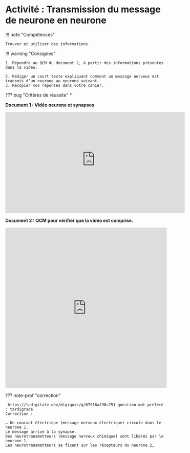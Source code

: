 # Activité : Transmission du message de neurone en neurone

!!! note "Compétences"

    Trouver et utiliser des informations 

!!! warning "Consignes"

    1. Répondre au QCM du document 2, à partir des informations présentes dans la vidéo.

    2. Rédiger un court texte expliquant comment un message nerveux est transmis d’un neurone au neurone suivant. 
    3. Recopier vos réponses dans votre cahier.
    
??? bug "Critères de réussite"
    * 




**Document 1 : Vidéo neurone et synapses**

<iframe title="Transmission du message nerveux" width="560" height="315" src="https://tube-sciences-technologies.apps.education.fr/videos/embed/bf689b88-5500-4233-806c-665918968998" frameborder="0" allowfullscreen="" sandbox="allow-same-origin allow-scripts allow-popups"></iframe>

						

**Document 2 : QCM pour vérifier que la vidéo est comprise.**
<div markdown style="display:flex; flex-direction:row; media:print;">

<div markdown style="display:flex; flex-direction:row; media:screen; display: none; ">

<div markdown style="display:flex; flex-direction:column; flex : 1 1 0;">

1. Quel est le rôle des neurones ?
     * Se défendre contre les microbes 
     * Capter les informations
     * Transmettre l’information
     * Digérer
2. Combien y a-t-il de neurones ?
     * Un seul
     * Des centaines
     * Cent milliards
     * Des milliers
3. La communication entre deux neurones se fait au niveau de ?
     * Muscles
     * Synapse
     * Glandes
     * Corps cellulaire
</div>
<div markdown style="display:flex; flex-direction:column; flex : 1 1 0;">

4. Les deux neurones qui communiquent ?
     * Se touchent
     * Sont situés loin l’un de l’autre 
     * Sont situés très près l’un de l’autre
     * Fusionnent
5. La communication dans le neurone du corps cellulaire au bout de l’axone est ?
     * De la lumière
     * Un influx électrique (courant électriques)
     * Des messagers chimiques (des neurotransmetteurs)
     * Des bateaux
6. Dans la synapse la communication entre les deux neurones se fait par :
     * Des messagers chimiques (des neurotransmetteurs)
     * Des bateaux
     * Un influx électrique (courant électriques)
     * De la lumière
</div>
</div>
</div>


<iframe media:print; display: none; src="https://ladigitale.dev/digiquiz/q/67916af90c251" allow="fullscreen; autoplay;" frameborder="0" width="100%" height="500"></iframe>

??? note-prof "correction"

     https://ladigitale.dev/digiquiz/q/67916af90c251 question mot préféré : tardigrade
    Correction :

    … Un courant électrique (message nerveux électrique) circule dans le neurone 1.
    Le message arrive à la synapse.
    Des neurotransmetteurs (message nerveux chimique) sont libérés par le neurone 1.
    Les neurotransmetteurs se fixent sur les récepteurs du neurone 2…